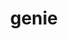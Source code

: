 ---
layout: smileys&emotion
title: genie
emoji: genie
permalink: 🧞.html
image: assets/img/3moji/genie.png
---